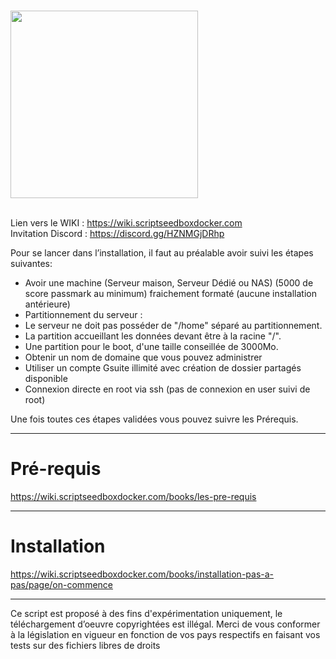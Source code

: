 <br /><img src="https://www.scriptseedboxdocker.com/wp-content/uploads/2020/09/ssd.png" width="300">
<br /><br />



Lien vers le WIKI :   https://wiki.scriptseedboxdocker.com          
Invitation Discord :  https://discord.gg/HZNMGjDRhp


Pour se lancer dans l’installation, il faut au préalable avoir suivi les étapes suivantes:

- Avoir une machine (Serveur maison, Serveur Dédié ou NAS) (5000 de score passmark au minimum) fraichement formaté (aucune installation antérieure)
- Partitionnement du serveur :
- Le serveur ne doit pas posséder de "/home" séparé au partitionnement.
- La partition accueillant les données devant être à la racine "/".
- Une partition pour le boot, d'une taille conseillée de 3000Mo.
- Obtenir un nom de domaine que vous pouvez administrer
- Utiliser un compte Gsuite illimité avec création de dossier partagés disponible
- Connexion directe en root via ssh (pas de connexion en user suivi de root)

Une fois toutes ces étapes validées vous pouvez suivre les Prérequis.

***

# Pré-requis

https://wiki.scriptseedboxdocker.com/books/les-pre-requis

***

# Installation

https://wiki.scriptseedboxdocker.com/books/installation-pas-a-pas/page/on-commence

***


Ce script est proposé à des fins d'expérimentation uniquement, le téléchargement d’oeuvre copyrightées est illégal.
Merci de vous conformer à la législation en vigueur en fonction de vos pays respectifs en faisant vos tests sur des fichiers libres de droits
